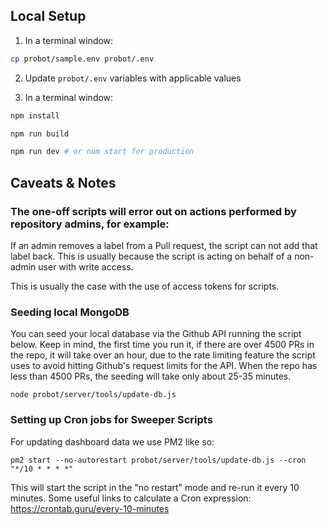 ## Local Setup

1. In a terminal window:

```bash
cp probot/sample.env probot/.env
```

2. Update `probot/.env` variables with applicable values

3. In a terminal window:

```bash
npm install

npm run build

npm run dev # or num start for production
```

## Caveats & Notes

### The one-off scripts will error out on actions performed by repository admins, for example:

If an admin removes a label from a Pull request, the script can not add that label back. This is usually because the script is acting on behalf of a non-admin user with write access.

This is usually the case with the use of access tokens for scripts.

### Seeding local MongoDB

You can seed your local database via the Github API running the script below.
Keep in mind, the first time you run it, if there are over 4500 PRs in the
repo, it will take over an hour, due to the rate limiting feature the script
uses to avoid hitting Github's request limits for the API.  When the repo has
less than 4500 PRs, the seeding will take only about 25-35 minutes.

```
node probot/server/tools/update-db.js
```

### Setting up Cron jobs for Sweeper Scripts

For updating dashboard data we use PM2 like so:

```
pm2 start --no-autorestart probot/server/tools/update-db.js --cron "*/10 * * * *"
```

This will start the script in the "no restart" mode and re-run it every 10 minutes.
Some useful links to calculate a Cron expression: <https://crontab.guru/every-10-minutes>
